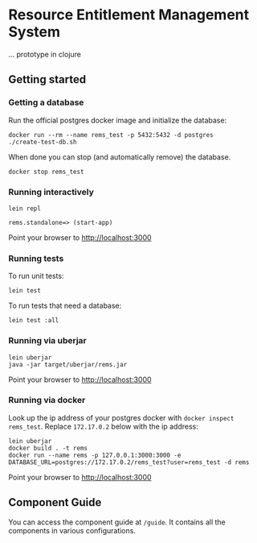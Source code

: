 # Resource Entitlement Management System

... prototype in clojure

## Getting started

### Getting a database

Run the official postgres docker image and initialize the database:

```
docker run --rm --name rems_test -p 5432:5432 -d postgres
./create-test-db.sh
```

When done you can stop (and automatically remove) the database.

```
docker stop rems_test
```

### Running interactively

```
lein repl

rems.standalone=> (start-app)
```

Point your browser to <http://localhost:3000>

### Running tests

To run unit tests:

```
lein test
```

To run tests that need a database:

```
lein test :all
```

### Running via uberjar

```
lein uberjar
java -jar target/uberjar/rems.jar
```

Point your browser to <http://localhost:3000>

### Running via docker

Look up the ip address of your postgres docker with `docker inspect rems_test`. Replace `172.17.0.2` below with the ip address:

```
lein uberjar
docker build . -t rems
docker run --name rems -p 127.0.0.1:3000:3000 -e DATABASE_URL=postgres://172.17.0.2/rems_test?user=rems_test -d rems
```

Point your browser to <http://localhost:3000>

## Component Guide

You can access the component guide at `/guide`. It contains all the components in various configurations.
